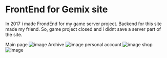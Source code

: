 # FrontEnd for Gemix site
In 2017 i made FrondEnd for my game server project. Backend for this site made my friend. So, game project closed and i didnt save a server part of the site.

Main page
![image](https://user-images.githubusercontent.com/90569114/190889182-358c0579-7499-4fd8-9c08-dcb0d9585586.png)
Archive
![image](https://user-images.githubusercontent.com/90569114/190889170-7e94c010-b030-43c0-83c2-6ee0d4504c82.png)
personal account
![image](https://user-images.githubusercontent.com/90569114/190889205-fe08ce1a-3465-4a3f-9ecd-efd4b7ecd151.png)
shop
![image](https://user-images.githubusercontent.com/90569114/190889235-d4266e4d-8cac-4178-9388-c72f629a64d6.png)

